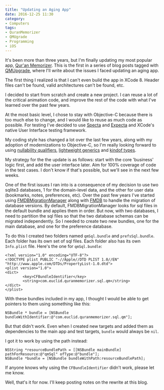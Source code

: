 ```yaml
---
title: "Updating an Aging App"
date: 2016-12-25 11:30
category:
- Computers
tags:
- QuranMemorizer
- QMUgrade
- Programming
- iOS
---
```


It's been more than three years, but I'm finally updating my most popular app, [Qur'an Memorizer][qm]. This is the first in a series of blog posts tagged with [QMUpgrade][qmu], where I'll write about the issues I faced updating an aging app. 

<!-- more -->

The first thing I realized is that I can't even build the app in XCode 8. Header files can't be found, valid architectures can't be found, etc. 

I decided to start from scratch and create a new project. I can reuse a lot of the critical animation code, and improve the rest of the code with what I've learned over the past few years. 

At the most basic level, I chose to stay with Objective-C because there is too much else to change, and I would like to reuse as much code as possible. For testing I've decided to use [Specta][] and [Expecta][] and XCode's native User Interface testing framework. 

My coding style has changed a lot over the last few years, along with my adoption of modernizations to Objective-C, so I'm really looking forward to using [nullability qualifiers][nullability], [lightweight generics][generics] and [kindof types][kindof].   

My strategy for the the update is as follows: start with the core 'business' logic first, and add the user interface later. Aim for 100% coverage of code in the test cases. I don't know if that's possible, but we'll see in the next few weeks. 

One of the first issues I ran into is a consequence of my decision to use two sqlite3 databases, 1 for the domain-level data, and the other for user data (bookmarks, notes, preferences, etc). Over the past few years I've started using [FMDBMigrationManager][] along with [FMDB][] to handle the migration of database versions. By default, FMDBMigrationManager looks for sql files in the default bundle and applies them in order. But now, with two databases, I need to partition the sql files so that the two database schemas can be migrated independently. So I needed to create two new bundles, one for the main database, and one for the preference database. 

To do this I created two folders named `qmSql.bundle` and `prefsSql.bundle`. Each folder has its own set of sql files. Each folder also has its own `Info.plist` file. Here's the one for `qmSql.bundle`:

```
<?xml version="1.0" encoding="UTF-8"?>
<!DOCTYPE plist PUBLIC "-//Apple//DTD PLIST 1.0//EN" "http://www.apple.com/DTDs/PropertyList-1.0.dtd">
<plist version="1.0">
<dict>
        <key>CFBundleIdentifier</key>
        <string>com.euclid.quranmemorizer.sql.qm</string>
</dict>
</plist>
```

With these bundles included in my app, I thought I would be able to get pointers to them using something like this: 

```objc
NSBundle * bundle = [NSBundle bundleWithIdentifier:@"com.euclid.quranmemorizer.sql.qm"];
```

But that didn't work. Even when I created new targets and added them as dependencies to the main app and test targets, ```bundle``` would always be `nil`. 

I got it to work by using the path instead: 

```objc
NSString *resourceBundlePath = [[NSBundle mainBundle] pathForResource:@"qmSql" ofType:@"bundle"];
NSBundle *bundle = [NSBundle bundleWithPath:resourceBundlePath];
```

If anyone knows why using the `CFBundleIdentifier` didn't work, please let me know. 

Well, that's it for now. I'll keep posting notes on the rewrite at this blog. 

[qm]: http://quranmemorizer.com/
[qmu]: http://aijaz.net/tags/qmupgrade.html
[Specta]: https://github.com/specta/specta
[Expecta]: https://github.com/specta/expecta/
[nullability]: https://developer.apple.com/swift/blog/?id=25
[generics]: http://useyourloaf.com/blog/using-objective-c-lightweight-generics/
[kindof]: https://medium.com/the-traveled-ios-developers-guide/objective-c-in-2015-3cb7dab3690c
[FMDBMigrationManager]: https://github.com/layerhq/FMDBMigrationManager
[FMDB]: https://github.com/ccgus/fmdb
